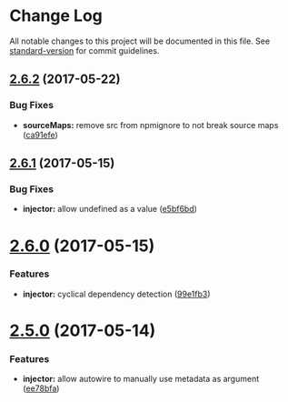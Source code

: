 # Change Log

All notable changes to this project will be documented in this file. See [standard-version](https://github.com/conventional-changelog/standard-version) for commit guidelines.

<a name="2.6.2"></a>
## [2.6.2](https://github.com/steelsojka/mindi/compare/v2.6.1...v2.6.2) (2017-05-22)


### Bug Fixes

* **sourceMaps:** remove src from npmignore to not break source maps ([ca91efe](https://github.com/steelsojka/mindi/commit/ca91efe))



<a name="2.6.1"></a>
## [2.6.1](https://github.com/steelsojka/mindi/compare/v2.6.0...v2.6.1) (2017-05-15)


### Bug Fixes

* **injector:** allow undefined as a value ([e5bf6bd](https://github.com/steelsojka/mindi/commit/e5bf6bd))



<a name="2.6.0"></a>
# [2.6.0](https://github.com/steelsojka/mindi/compare/v2.5.0...v2.6.0) (2017-05-15)


### Features

* **injector:** cyclical dependency detection ([99e1fb3](https://github.com/steelsojka/mindi/commit/99e1fb3))



<a name="2.5.0"></a>
# [2.5.0](https://github.com/steelsojka/mindi/compare/v2.4.2...v2.5.0) (2017-05-14)


### Features

* **injector:** allow autowire to manually use metadata as argument ([ee78bfa](https://github.com/steelsojka/mindi/commit/ee78bfa))

